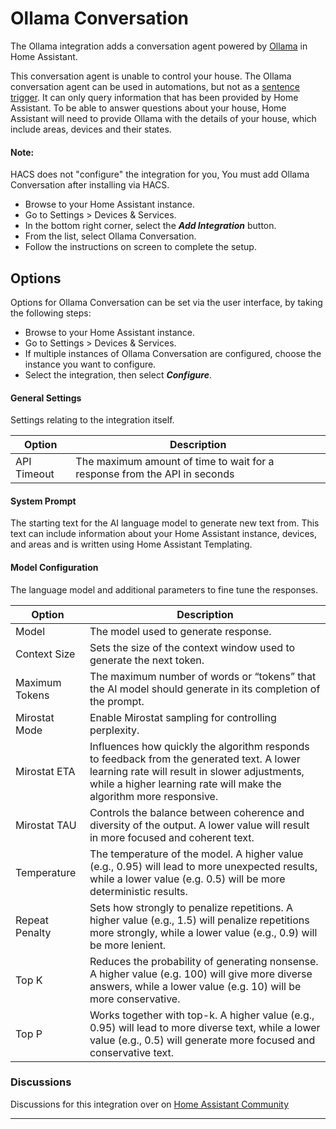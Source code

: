 # Ollama Conversation

The Ollama integration adds a conversation agent powered by [Ollama][ollama] in Home Assistant.

This conversation agent is unable to control your house. The Ollama conversation agent can be used in automations, but not as a [sentence trigger][sentence-trigger]. It can only query information that has been provided by Home Assistant. To be able to answer questions about your house, Home Assistant will need to provide Ollama with the details of your house, which include areas, devices and their states.

#### Note:
HACS does not "configure" the integration for you, You must add Ollama Conversation after installing via HACS.

* Browse to your Home Assistant instance.
* Go to Settings > Devices & Services.
* In the bottom right corner, select the ___Add Integration___ button.
* From the list, select Ollama Conversation.
* Follow the instructions on screen to complete the setup.

## Options
Options for Ollama Conversation can be set via the user interface, by taking the following steps:

* Browse to your Home Assistant instance.
* Go to Settings > Devices & Services.
* If multiple instances of Ollama Conversation are configured, choose the instance you want to configure.
* Select the integration, then select ___Configure___.

#### General Settings
Settings relating to the integration itself.

| Option                   | Description                                                                                                                                                                                                         |
| ------------------------ | ------------------------------------------------------------------------------------------------------------------------------------------------------------------------------------------------------------------- |
| API Timeout              | The maximum amount of time to wait for a response from the API in seconds                                                                                                                                           |

#### System Prompt
The starting text for the AI language model to generate new text from. This text can include information about your Home Assistant instance, devices, and areas and is written using Home Assistant Templating.

#### Model Configuration
The language model and additional parameters to fine tune the responses.

| Option                   | Description                                                                                                                                                                                                         |
| ------------------------ | ------------------------------------------------------------------------------------------------------------------------------------------------------------------------------------------------------------------- |
| Model                    | The model used to generate response.                                                                                                                                                                                |
| Context Size             | Sets the size of the context window used to generate the next token.                                                                                                                                                |
| Maximum Tokens           | The maximum number of words or “tokens” that the AI model should generate in its completion of the prompt.                                                                                                          |
| Mirostat Mode            | Enable Mirostat sampling for controlling perplexity.                                                                                                                                                                |
| Mirostat ETA             | Influences how quickly the algorithm responds to feedback from the generated text. A lower learning rate will result in slower adjustments, while a higher learning rate will make the algorithm more responsive.   |
| Mirostat TAU             | Controls the balance between coherence and diversity of the output. A lower value will result in more focused and coherent text.                                                                                    |
| Temperature              | The temperature of the model. A higher value (e.g., 0.95) will lead to more unexpected results, while a lower value (e.g. 0.5) will be more deterministic results.                                                  |
| Repeat Penalty           | Sets how strongly to penalize repetitions. A higher value (e.g., 1.5) will penalize repetitions more strongly, while a lower value (e.g., 0.9) will be more lenient.                                                |
| Top K                    | Reduces the probability of generating nonsense. A higher value (e.g. 100) will give more diverse answers, while a lower value (e.g. 10) will be more conservative.                                                  |
| Top P                    | Works together with top-k. A higher value (e.g., 0.95) will lead to more diverse text, while a lower value (e.g., 0.5) will generate more focused and conservative text.                                            |

### Discussions
Discussions for this integration over on [Home Assistant Community][discussions]

***

[ollama]: https://ollama.ai/
[ollama-github]: https://github.com/jmorganca/ollama
[sentence-trigger]: https://www.home-assistant.io/docs/automation/trigger/#sentence-trigger
[discussions]: https://community.home-assistant.io/t/custom-integration-ollama-conversation/636103
